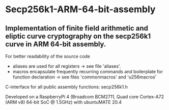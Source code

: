 # Secp256k1-ARM-64-bit-assembly
## Implementation of finite field arithmetic and eliptic curve cryptography on the secp256k1 curve in ARM 64-bit assembly.

For better readability of the source code
* aliases are used for all registers -> see file 'aliases'.
* macros encapsulate frequently recurring commands and boilerplate for function declaration -> see files 'commonmacros' and 'u256macros'

C-interface for all public assembly functions: secp256k1.h 

Developed on a RaspberryPi 4 (Broadcom BCM2711, Quad core Cortex-A72 (ARM v8) 64-bit SoC @ 1.5GHz) with ubuntuMATE 20.4
